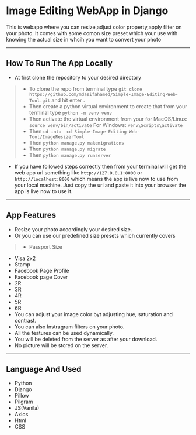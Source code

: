 
# Image Editing WebApp in Django

This is webapp where you can resize,adjust color property,apply filter on your photo.
It comes with some comon size preset which your use with knowing the actual size in whcih you want to convert your photo 

---

## How  To Run The App Locally

- At first clone the repository to your desired directory 
> - To clone the repo from terminal type `git clone https://github.com/mdasifahamed/Simple-Image-Editing-Web-Tool.git` and hit enter .
> - Then create a python virtual environment to create that from your terminal type `python -m venv venv`
> -  Then activate the virtual environment from your  for MacOS/Linux:  `source venv/bin/activate` For Windows: `venv\Scripts\activate`
> -  Then `cd into  cd Simple-Image-Editing-Web-Tool/ImageResizerTool`
> -  Then `python manage.py makemigrations`
> -  Then `python manage.py migrate`
> -  Then `python manage.py runserver`
- If you have followed steps correctly then from your terminal will get the web app url something like `http://127.0.0.1:8000`  or  `http://localhost:8000` which means the app is live now to use from your local machine.
Just copy the url and paste it into your browser the app is live now to use it. 

---

## App Features

- Resize your photo accordingly your desired size.
- Or you can use our predefined size presets which currently covers
 > - Passport Size
   - Visa 2x2
   - Stamp
   - Facebook Page Profile
   - Facebook page Cover
   - 2R
   - 3R
   - 4R
   - 5R
   - 6R
- You can adjust your image color byt adjusting hue, saturation and contrast.
- You can also Instragram filters on your photo.
- All the features can be used dynamically.
- You will be deleted from the server as after your download. 
- No picture will be stored on the server.

---

## Language And Used 
- Python
- Django
- Pillow
- Pilgram
- JS(Vanila)
- Axios
- Html
- CSS
